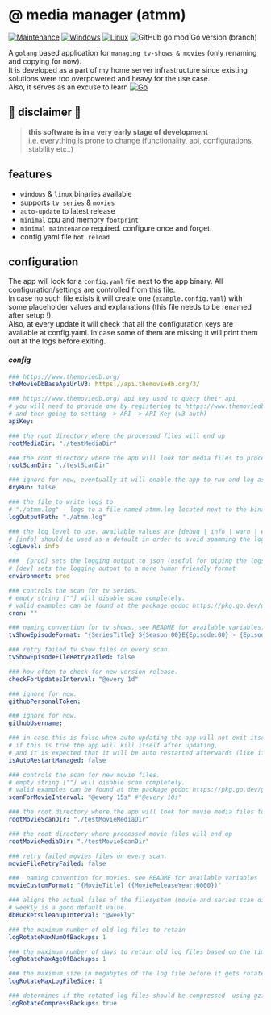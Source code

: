 # @ media manager (atmm)

[![Maintenance](https://img.shields.io/badge/Maintained%3F-yes-green.svg)](https://GitHub.com/tsotosa/atmm/graphs/commit-activity)
[![Windows](https://svgshare.com/i/ZhY.svg)](https://svgshare.com/i/ZhY.svg)
[![Linux](https://svgshare.com/i/Zhy.svg)](https://svgshare.com/i/Zhy.svg)
![GitHub go.mod Go version (branch)](https://img.shields.io/github/go-mod/go-version/TsotosA/atmm/main)

A `golang` based application for `managing tv-shows & movies` (only renaming and copying for now).  
It is developed as a part of my home server infrastructure since existing solutions were too overpowered and heavy for the use case.   
Also, it serves as an excuse to learn [![Go](https://img.shields.io/badge/--00ADD8?logo=go&logoColor=ffffff)](https://golang.org/)

## 🚧 disclaimer 🚧
> **this software is in a very early stage of development**  
> i.e. everything is prone to change (functionality, api, configurations, stability etc..)

## features
- `windows` & `linux` binaries available
- supports `tv series` & `movies`
- `auto-update` to latest release
- `minimal` cpu and memory `footprint`
- `minimal maintenance` required. configure once and forget.
- config.yaml file `hot reload`

## configuration
The app will look for a `config.yaml` file next to the app binary.
All configuration/settings are controlled from this file.  
In case no such file exists it will create one (`example.config.yaml`) with some placeholder values and explanations (this file needs to be renamed after setup !).   
Also, at every update it will check that all the configuration keys are available at config.yaml. 
In case some of them are missing it will print them out at the logs before exiting.

#### *config*
```yaml
### https://www.themoviedb.org/
theMovieDbBaseApiUrlV3: https://api.themoviedb.org/3/

### https://www.themoviedb.org/ api key used to query their api
# you will need to provide one by registering to https://www.themoviedb.org/signup 
# and then going to setting -> API -> API Key (v3 auth)
apiKey:

### the root directory where the processed files will end up
rootMediaDir: "./testMediaDir"

### the root directory where the app will look for media files to process
rootScanDir: "./testScanDir"

### ignore for now, eventually it will enable the app to run and log as normally but without creating dirs and moving the files
dryRun: false 

### the file to write logs to
# "./atmm.log" - logs to a file named atmm.log located next to the binary.
logOutputPath: "./atmm.log" 

### the log level to use. available values are [debug | info | warn | error].
# [info] should be used as a default in order to avoid spamming the logs.
logLevel: info

###  [prod] sets the logging output to json (useful for piping the logs to prometheus/grafana etc..) .
# [dev] sets the logging output to a more human friendly format
environment: prod 

### controls the scan for tv series.
# empty string [""] will disable scan completely.
# valid examples can be found at the package godoc https://pkg.go.dev/github.com/robfig/cron?utm_source=godoc.
cron: ""

### naming convention for tv shows. see README for available variables.
tvShowEpisodeFormat: "{SeriesTitle} S{Season:00}E{Episode:00} - {EpisodeTitle}"

### retry failed tv show files on every scan.
tvShowEpisodeFileRetryFailed: false

### how often to check for new version release.
checkForUpdatesInterval: "@every 1d"

### ignore for now.
githubPersonalToken:

### ignore for now.
githubUsername:

### in case this is false when auto updating the app will not exit itself. this means that the new version will be applied after a reboot only.
# if this is true the app will kill itself after updating, 
# and it is expected that it will be auto restarted afterwards (like if its setup as a service in systemd etc..).
isAutoRestartManaged: false

### controls the scan for new movie files.
# empty string [""] will disable scan completely.
# valid examples can be found at the package godoc https://pkg.go.dev/github.com/robfig/cron?utm_source=godoc.
scanForMovieInterval: "@every 15s" #"@every 10s"

### the root directory where the app will look for movie media files to process
rootMovieScanDir: "./testMovieMediaDir"

### the root directory where processed movie files will end up
rootMovieMediaDir: "./testMovieScanDir"

### retry failed movies files on every scan.
movieFileRetryFailed: false

###  naming convention for movies. see README for available variables
movieCustomFormat: "{MovieTitle} ({MovieReleaseYear:0000})"

### aligns the actual files of the filesystem (movie and series scan dirs) with the db entries. 
# weekly is a good default value.
dbBucketsCleanupInterval: "@weekly"

### the maximum number of old log files to retain
logRotateMaxNumOfBackups: 1

### the maximum number of days to retain old log files based on the timestamp encoded in their filename
logRotateMaxAgeOfBackups: 1

### the maximum size in megabytes of the log file before it gets rotated
logRotateMaxLogFileSize: 1

### determines if the rotated log files should be compressed  using gzip
logRotateCompressBackups: true
```

[//]: # (#### *custom-movie-formats*)

[//]: # ()
[//]: # (| **Variable**              | **Explanation** |)

[//]: # (|---------------------------|-----------------|)

[//]: # (| `{MovieTitle}`            |                 |)

[//]: # (| `{MovieReleaseYear:0000}` |                 |)

[//]: # ()
[//]: # (#### *custom-tv-shows-formats*)

[//]: # ()
[//]: # (| **Variable**     | **Explanation** |)

[//]: # (|------------------|-----------------|)

[//]: # (| `{SeriesTitle}`  |                 |)

[//]: # (| `{Episode:00}`   |                 |)

[//]: # (| `{Season:00}`    |                 |)

[//]: # (| `{EpisodeTitle}` |                 |)

